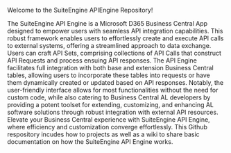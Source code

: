 Welcome to the SuiteEngine APIEngine Repository!

The SuiteEngine API Engine is a Microsoft D365 Business Central App designed to empower users with seamless API integration capabilities. This robust framework enables users to effortlessly create and execute API calls to external systems, offering a streamlined approach to data exchange. Users can craft API Sets, comprising collections of API Calls that construct API Requests and process ensuing API responses. The API Engine facilitates full integration with both base and extension Business Central tables, allowing users to incorporate these tables into requests or have them dynamically created or updated based on API responses. Notably, the user-friendly interface allows for most functionalities without the need for custom code, while also catering to Business Central AL developers by providing a potent toolset for extending, customizing, and enhancing AL software solutions through robust integration with external API resources. Elevate your Business Central experience with SuiteEngine API Engine, where efficiency and customization converge effortlessly.
This Github respository incudes how to projects as well as a wiki to share basic documentation on how the SuiteEngine API Engine works.
